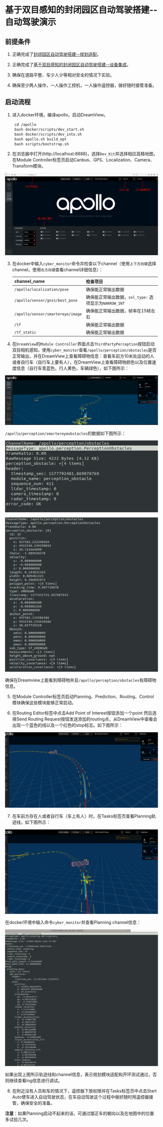 # 基于双目感知的封闭园区自动驾驶搭建--自动驾驶演示

## 前提条件
 
1. 正确完成了[封闭园区自动驾驶搭建--规划适配](../Lidar_Based_Auto_Driving/planning_configuration_cn.md)。

2. 正确完成了[基于双目感知的封闭园区自动驾驶搭建--设备集成](sensor_integration_cn.md)。

2. 确保在道路平整、车少人少等相对安全的情况下实验。

3. 确保至少两人操作，一人操作工控机，一人操作遥控器，做好随时接管准备。

## 启动流程

1. 进入docker环境，编译apollo，启动DreamView。

        cd /apollo
        bash docker/scripts/dev_start.sh
        bash docker/scripts/dev_into.sh
        bash apollo.sh build_opt
        bash scripts/bootstrap.sh 
 
2. 在浏览器中打开(http://localhost:8888)，选择`Dev_Kit`并选择相应高精地图，在Module Controller标签页启动Canbus、GPS、Localization、Camera、Transform模块。

![camera_demonstration_dreamview](images/camera_demonstration_dreamview.jpeg)

3. 在docker中输入`cyber_monitor`命令并检查以下channel（使用`上下方向键`选择channel，使用`右方向键`查看channel详细信息）：
	
	|channel_name | 检查项目 | 
	|---|---|
	| `/apollo/localization/pose`| 确保能正常输出数据 | 
	|`/apollo/sensor/gnss/best_pose` | 确保能正常输出数据，`sol_type:` 选项显示为`NARROW_INT`   |
	| `/apollo/sensor/smartereye/image` | 确保能正常输出数据，帧率在15帧左右         |
	|`/tf`|确保能正常输出数据|
	|`/tf_static`|确保能正常输出数据|

4.  在`DreamView`的`Module Controller`界面点击`ThirdPartyPerception`按钮启动双目相机感知，使用`cyber_monitor`查看`/apollo/perception/obstacles`是否正常输出，并在DreamView上查看障碍物信息：查看车前方10米处运动的人或者自行车（自行车上要有人），在DreamView上查看障碍物颜色以及位置速度信息（自行车青蓝色，行人黄色，车辆绿色），如下图所示：

![camera_demonstration_dreamview_obstacle](images/camera_demonstration_dreamview_obstacle.png)

`/apollo/perception/smartereyeobstacles`的数据如下图所示：

![camera_demonstration_perception_obstacle1](images/camera_demonstration_perception_obstacle1.png)

![camera_demonstration_perception_obstacle2](images/camera_demonstration_perception_obstacle2.png)

确保在Dreamview上能看到障碍物并且`/apollo/perception/obstacles`有障碍物信息。

5. 在Module Controller标签页启动Planning、Prediction、Routing、Control模块确保这些模块能够正常启动。

6. 在Routing Editor标签中点击Add Point of Interest按钮添加一个point 然后选择Send Routing Request按钮发送添加的routing点，从DreamView中查看会出现一个蓝色的线以及一个红色的stop标志。如下图所示：

![camera_demonstration_dreamview_planning1](images/camera_demonstration_dreamview_planning1.png)

7. 在车前方存在人或者自行车（车上有人）时，在Tasks标签页查看Planning轨迹线，如下图所示：

![camera_demonstration_dreamview_planning2](images/camera_demonstration_dreamview_planning2.png)

在docker环境中输入命令`cyber_monitor`并查看Planning channel信息： 

![camera_demonstration_planning_data](images/camera_demonstration_planning_data.png) 

如果出现上图所示轨迹线和channel信息，表示规划模块适配和开环测试通过，否则继续查看log信息进行调试。

8. 在附近没有人员和车的情况下，遥控器下放权限并在Tasks标签页中点击Start Auto使车进入自动驾驶状态，在车自动驾驶这个过程中做好随时用遥控器接管，确保安全的准备。

**注意**：如果Planning启动不起来的话，可通过摆正车的朝向以及在地图中的位置多试验几次。